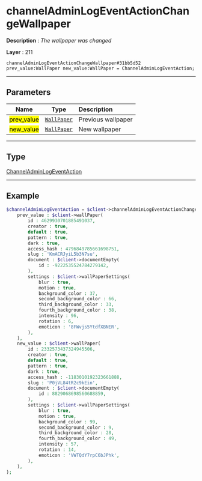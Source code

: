 # channelAdminLogEventActionChangeWallpaper

**Description** : *The wallpaper was changed*

**Layer** : 211

```tl
channelAdminLogEventActionChangeWallpaper#31bb5d52 prev_value:WallPaper new_value:WallPaper = ChannelAdminLogEventAction;
```

---

## Parameters

| Name | Type | Description |
| :---: | :---: | :--- |
| <mark>prev_value</mark> | [`WallPaper`](type/WallPaper) | Previous wallpaper |
| <mark>new_value</mark> | [`WallPaper`](type/WallPaper) | New wallpaper |

---

## Type

[ChannelAdminLogEventAction](type/ChannelAdminLogEventAction)

---

## Example

```php
$channelAdminLogEventAction = $client->channelAdminLogEventActionChangeWallpaper(
	prev_value : $client->wallPaper(
		id : 4629930701885491037,
		creator : true,
		default : true,
		pattern : true,
		dark : true,
		access_hash : 4796849785661698751,
		slug : 'KmACRJyiL5b3N7su',
		document : $client->documentEmpty(
			id : -9222535524784279142,
		),
		settings : $client->wallPaperSettings(
			blur : true,
			motion : true,
			background_color : 37,
			second_background_color : 66,
			third_background_color : 33,
			fourth_background_color : 38,
			intensity : 96,
			rotation : 6,
			emoticon : '8FWvjs5YtdfXBNER',
		),
	),
	new_value : $client->wallPaper(
		id : 2332573437324945506,
		creator : true,
		default : true,
		pattern : true,
		dark : true,
		access_hash : -1183010192323661888,
		slug : 'P0jVL84tR2c9kEin',
		document : $client->documentEmpty(
			id : 8829068698560688859,
		),
		settings : $client->wallPaperSettings(
			blur : true,
			motion : true,
			background_color : 99,
			second_background_color : 9,
			third_background_color : 28,
			fourth_background_color : 49,
			intensity : 57,
			rotation : 14,
			emoticon : 'VWTQdY7rpC6bJPhk',
		),
	),
);
```